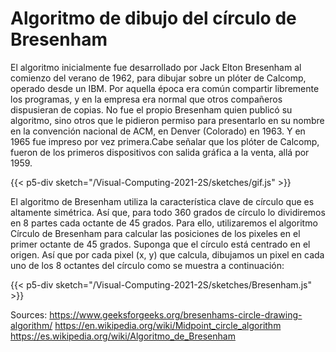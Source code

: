 # Algoritmo de dibujo del círculo de Bresenham
El algoritmo inicialmente fue desarrollado por Jack Elton Bresenham al comienzo del verano de 1962, para dibujar sobre un plóter de Calcomp, operado desde un IBM. Por aquella época era común compartir libremente los programas, y en la empresa era normal que otros compañeros dispusieran de copias. No fue el propio Bresenham quien publicó su algoritmo, sino otros que le pidieron permiso para presentarlo en su nombre en la convención nacional de ACM, en Denver (Colorado) en 1963. Y en 1965 fue impreso por vez primera.Cabe señalar que los plóter de Calcomp, fueron de los primeros dispositivos con salida gráfica a la venta, allá por 1959.

{{< p5-div sketch="/Visual-Computing-2021-2S/sketches/gif.js" >}}

El algoritmo de Bresenham utiliza la característica clave de círculo que es altamente simétrica. Así que, para todo 360 grados de círculo lo dividiremos en 8 partes cada octante de 45 grados. Para ello, utilizaremos el algoritmo Círculo de Bresenham para calcular las posiciones de los pixeles en el primer octante de 45 grados. Suponga que el círculo está centrado en el origen. Así que por cada pixel (x, y) que calcula, dibujamos un pixel en cada uno de los 8 octantes del círculo como se muestra a continuación:

{{< p5-div sketch="/Visual-Computing-2021-2S/sketches/Bresenham.js" >}}

Sources:
https://www.geeksforgeeks.org/bresenhams-circle-drawing-algorithm/
https://en.wikipedia.org/wiki/Midpoint_circle_algorithm
https://es.wikipedia.org/wiki/Algoritmo_de_Bresenham
